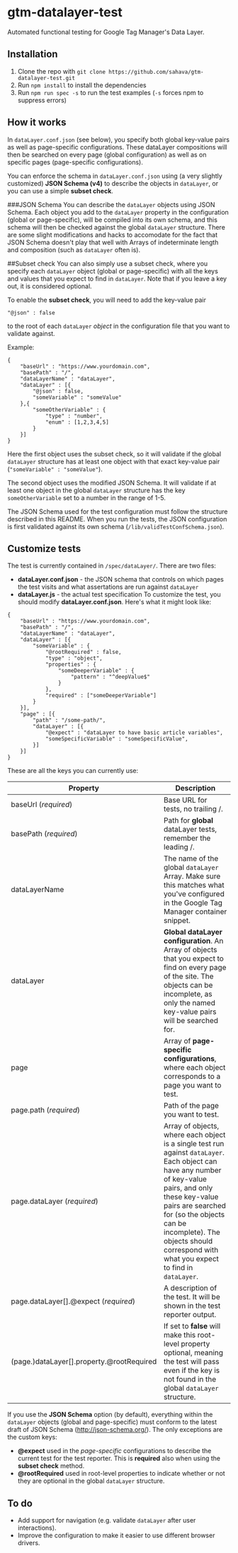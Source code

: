 # gtm-datalayer-test
Automated functional testing for Google Tag Manager's Data Layer.

## Installation
1. Clone the repo with `git clone https://github.com/sahava/gtm-datalayer-test.git`
2. Run `npm install` to install the dependencies
3. Run `npm run spec -s` to run the test examples (`-s` forces npm to suppress errors)

## How it works
In `dataLayer.conf.json` (see below), you specify both global key-value pairs as well as page-specific configurations. These dataLayer compositions will then be searched on every page (global configuration) as well as on specific pages (page-specific configurations).

You can enforce the schema in `dataLayer.conf.json` using (a very slightly customized) **JSON Schema (v4)** to describe the objects in `dataLayer`, or you can use a simple **subset check**.

###JSON Schema
You can describe the `dataLayer` objects using JSON Schema. Each object you add to the `dataLayer` property in the configuration (global or page-specific), will be compiled into its own schema, and this schema will then be checked against the global `dataLayer` structure. There are some slight modifications and hacks to accomodate for the fact that JSON Schema doesn't play that well with Arrays of indeterminate length and composition (such as `dataLayer` often is).

##Subset check
You can also simply use a subset check, where you specify each `dataLayer` object (global or page-specific) with all the keys and values that you expect to find in `dataLayer`. Note that if you leave a key out, it is considered optional.

To enable the **subset check**, you will need to add the key-value pair
```
"@json" : false
```
to the root of each `dataLayer` *object* in the configuration file that you want to validate against.

Example:
```
{
    "baseUrl" : "https://www.yourdomain.com",
    "basePath" : "/",
    "dataLayerName" : "dataLayer",
    "dataLayer" : [{
        "@json" : false,
        "someVariable" : "someValue"
    },{
        "someOtherVariable" : {
            "type" : "number",
            "enum" : [1,2,3,4,5]
        }
    }]
}
```
Here the first object uses the subset check, so it will validate if the global `dataLayer` structure has at least one object with that exact key-value pair (`"someVariable" : "someValue"`).

The second object uses the modified JSON Schema. It will validate if at least one object in the global `dataLayer` structure has the key `someOtherVariable` set to a number in the range of 1-5.

The JSON Schema used for the test configuration must follow the structure described in this README. When you run the tests, the JSON configuration is first validated against its own schema (`/lib/validTestConfSchema.json`). 

## Customize tests
The test is currently contained in `/spec/dataLayer/`. There are two files:
* **dataLayer.conf.json** - the JSON schema that controls on which pages the test visits and what assertations are run against `dataLayer`
* **dataLayer.js** - the actual test specification
To customize the test, you should modify **dataLayer.conf.json**. Here's what it might look like:
```
{
    "baseUrl" : "https://www.yourdomain.com",
    "basePath" : "/",
    "dataLayerName" : "dataLayer",
    "dataLayer" : [{
        "someVariable" : {
            "@rootRequired" : false,
            "type" : "object",
            "properties" : {
                "someDeeperVariable" : {
                    "pattern" : "^deepValue$"
                }
            },
            "required" : ["someDeeperVariable"]
        }
    }],
    "page" : [{
        "path" : "/some-path/",
        "dataLayer" : [{
            "@expect" : "dataLayer to have basic article variables",
            "someSpecificVariable" : "someSpecificValue",
        }]
    }]
}
```
These are all the keys you can currently use:

| Property | Description |
| -------- | ----------- |
| baseUrl (*required*)  | Base URL for tests, no trailing /. |
| basePath (*required*)| Path for **global** dataLayer tests, remember the leading /. |
| dataLayerName | The name of the global `dataLayer` Array. Make sure this matches what you've configured in the Google Tag Manager container snippet. |
| dataLayer | **Global dataLayer configuration**. An Array of objects that you expect to find on every page of the site. The objects can be incomplete, as only the named key-value pairs will be searched for. |
| page | Array of **page-specific configurations**, where each object corresponds to a page you want to test. |
| page.path (*required*) | Path of the page you want to test. |
| page.dataLayer (*required*) | Array of objects, where each object is a single test run against `dataLayer`. Each object can have any number of key-value pairs, and only these key-value pairs are searched for (so the objects can be incomplete). The objects should correspond with what you expect to find in `dataLayer`. |
| page.dataLayer[].@expect (*required*) | A description of the test. It will be shown in the test reporter output. |
| (page.)dataLayer[].property.@rootRequired | If set to **false** will make this root-level property optional, meaning the test will pass even if the key is not found in the global `dataLayer` structure. |

If you use the **JSON Schema** option (by default), everything within the `dataLayer` objects (global and page-specific) must conform to the latest draft of JSON Schema (http://json-schema.org/). The only exceptions are the custom keys:
* **@expect** used in the *page-specific* configurations to describe the current test for the test reporter. This is **required** also when using the **subset check** method.
* **@rootRequired** used in root-level properties to indicate whether or not they are optional in the global `dataLayer` structure.

## To do
* Add support for navigation (e.g. validate `dataLayer` after user interactions).
* Improve the configuration to make it easier to use different browser drivers.
